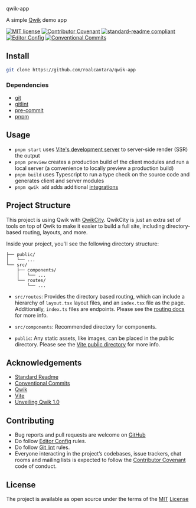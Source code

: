 qwik-app

A simple [Qwik][10] demo app

[![MIT license](https://img.shields.io/badge/License-MIT-brightgreen.svg)](LICENSE)
[![Contributor Covenant](https://img.shields.io/badge/Contributor%20Covenant-2.0-4baaaa.svg)][2]
[![standard-readme compliant](https://img.shields.io/badge/readme%20style-standard-brightgreen.svg?style=flat-square)][5]
[![Editor Config](https://img.shields.io/badge/Editor%20Config-1.0.1-crimson.svg)][4]
[![Conventional Commits](https://img.shields.io/badge/Conventional%20Commits-1.0.0-yellow.svg)][3]

## Install

  ```sh
  git clone https://github.com/roalcantara/qwik-app
  ```

### Dependencies

- [git][6]
- [gitlint][7]
- [pre-commit][8]
- [pnpm][9]

## Usage

- `pnpm start` uses [Vite's development server][11] to server-side render (SSR) the output
- `pnpm preview` creates a production build of the client modules and run a local server (a convenience to locally preview a production build)
- `pnpm build` uses Typescript to run a type check on the source code and generates client and server modules
- `pnpm qwik add` adds additional [integrations][12]

## Project Structure

This project is using Qwik with [QwikCity](https://qwik.builder.io/qwikcity/overview/). QwikCity is just an extra set of tools on top of Qwik to make it easier to build a full site, including directory-based routing, layouts, and more.

Inside your project, you'll see the following directory structure:

```
├── public/
│   └── ...
└── src/
    ├── components/
    │   └── ...
    └── routes/
        └── ...
```

- `src/routes`: Provides the directory based routing, which can include a hierarchy of `layout.tsx` layout files, and an `index.tsx` file as the page. Additionally, `index.ts` files are endpoints. Please see the [routing docs](https://qwik.builder.io/qwikcity/routing/overview/) for more info.

- `src/components`: Recommended directory for components.

- `public`: Any static assets, like images, can be placed in the public directory. Please see the [Vite public directory](https://vitejs.dev/guide/assets.html#the-public-directory) for more info.

## Acknowledgements

- [Standard Readme][5]
- [Conventional Commits][7]
- [Qwik][10]
- [Vite][11]
- [Unveiling Qwik 1.0][13]

## Contributing

- Bug reports and pull requests are welcome on [GitHub][0]
- Do follow [Editor Config][4] rules.
- Do follow [Git lint][7] rules.
- Everyone interacting in the project’s codebases, issue trackers, chat rooms and mailing lists is expected to follow the [Contributor Covenant][2] code of conduct.

## License

The project is available as open source under the terms of the [MIT][1] [License](LICENSE)

[0]: https://github.com/roalcantara/qwik-app
[1]: https://opensource.org/licenses/MIT "Open Source Initiative"
[2]: https://contributor-covenant.org "A Code of Conduct for Open Source Communities"
[3]: https://conventionalcommits.org "Conventional Commits"
[4]: https://editorconfig.org "EditorConfig"
[5]: https://github.com/RichardLitt/standard-readme "Standard Readme"
[6]: https://git-scm.com "Git"
[7]: https://jorisroovers.com/gitlint "git commit message linter"
[8]: https://pre-commit.com "A framework for managing and maintaining multi-language pre-commit hooks"
[9]: https://pnpm.io "pnpm: Fast, disk space efficient package manager"
[10]: https://qwik.io "Qwik"
[11]: https://vitejs.dev "Vite"
[12]: https://qwik.builder.io/qwikcity/guides/static-site-generation "Qwik Integrations and deployment"
[13]: https://youtu.be/NjKOAbWqOM4 "Unveiling Qwik 1.0"
